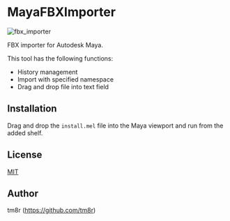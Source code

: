# MayaFBXImporter
![fbx_importer](https://user-images.githubusercontent.com/1896961/65010402-b6d91c80-d94a-11e9-876b-387f01718907.png)

FBX importer for Autodesk Maya.

This tool has the following functions:
- History management
- Import with specified namespace
- Drag and drop file into text field

## Installation
Drag and drop the `install.mel` file into the Maya viewport and run from the added shelf.

## License
[MIT](https://en.wikipedia.org/wiki/MIT_License)

## Author
tm8r (https://github.com/tm8r)
